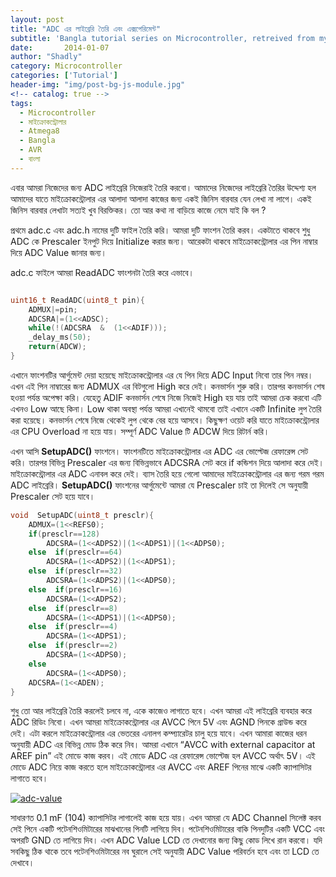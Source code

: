 ```yaml
---
layout: post
title: "ADC এর লাইব্রেরি তৈরি এবং এক্সপেরিমেন্ট"
subtitle: 'Bangla tutorial series on Microcontroller, retreived from my previous blog d15tech.com. Dated here according to the original published date.'
date:       2014-01-07
author: "Shadly"
category: Microcontroller
categories: ['Tutorial']
header-img: "img/post-bg-js-module.jpg"
<!-- catalog: true -->
tags:
  - Microcontroller
  - মাইক্রোকন্ট্রোলার
  - Atmega8
  - Bangla
  - AVR
  - বাংলা
---
```



এবার আমরা নিজেদের জন্য ADC লাইব্রেরি নিজেরাই তৈরি করবো। আমাদের নিজেদের লাইব্রেরি তৈরির উদ্দেশ্য হল আমাদের যাতে মাইক্রোকন্ট্রোলার এর আলাদা আলাদা কাজের জন্য একই জিনিস বারবার যেন লেখা না লাগে। একই জিনিস বারবার লেখাটা সত্যই খুব বিরক্তিকর। তো আর কথা না বাড়িয়ে কাজে নেমে যাই কি বল ?

প্রথমে adc.c এবং adc.h নামের দুটি ফাইল তৈরি করি। আমরা দুটি ফাংশন তৈরি করব। একটাতে থাকবে শুধু ADC কে Prescaler ইনপুট দিয়ে Initialize করার জন্য। আরেকটা থাকবে মাইক্রোকন্ট্রোলার এর পিন নাম্বার দিয়ে ADC Value জানার জন্য।

adc.c ফাইলে আমরা ReadADC ফাংশনটা তৈরি করে এভাবে।
```cpp

uint16_t ReadADC(uint8_t pin){
	ADMUX|=pin;
	ADCSRA|=(1<<ADSC);
	while(!(ADCSRA  &  (1<<ADIF)));
	_delay_ms(50);
	return(ADCW);
}
```
এখানে ফাংশনটির আর্গুমেন্ট দেয়া হয়েছে মাইক্রোকন্ট্রোলার এর যে পিন দিয়ে ADC Input নিবো তার পিন নম্বর। এখন এই পিন নাম্বারের জন্য ADMUX এর বিটগুলো High করে দেই। কনভার্সন শুরু করি। তারপর কনভার্সন শেষ হওয়া পর্যন্ত অপেক্ষা করি। যেহেতু ADIF কনভার্সন শেষে নিজে নিজেই High হয় যায় তাই আমরা চেক করবো এটি এখনও Low আছে কিনা। Low থাকা অবস্থা পর্যন্ত আমরা এখানেই থামবো তাই এখানে একটি Infinite লুপ তৈরি করা হয়েছে। কনভার্সন শেষে নিজে থেকেই লুপ থেকে বের হয়ে আসবে। কিছুক্ষণ ওয়েট করি যাতে মাইক্রোকন্ট্রোলার এর CPU Overload না হয়ে যায়। সম্পূর্ণ ADC Value টি ADCW দিয়ে রিটার্ন করি।

এখন আসি  **SetupADC()**  ফাংশনে। ফাংশনটিতে মাইক্রোকন্ট্রোলার এর ADC এর ভোল্টেজ রেফারেন্স সেট করি। তারপর বিভিন্ন Prescaler এর জন্য বিভিন্নভাবে ADCSRA সেট করে if কন্ডিশন দিয়ে আলাদা করে দেই। মাইক্রোকন্ট্রোলার এর ADC এনাবল করে দেই। ব্যাস তৈরি হয়ে গেলো আমাদের মাইক্রোকন্ট্রোলার এর জন্য গরম গরম ADC লাইব্রেরি।  **SetupADC()**  ফাংশনের আর্গুমেন্টে আমরা যে Prescaler চাই তা দিলেই সে অনুযায়ী Prescaler সেট হয়ে যাবে।

```cpp
void  SetupADC(uint8_t presclr){
	ADMUX=(1<<REFS0);
	if(presclr==128)
		ADCSRA=(1<<ADPS2)|(1<<ADPS1)|(1<<ADPS0);
	else  if(presclr==64)
		ADCSRA=(1<<ADPS2)|(1<<ADPS1);
	else  if(presclr==32)
		ADCSRA=(1<<ADPS2)|(1<<ADPS0);
	else  if(presclr==16)
		ADCSRA=(1<<ADPS2);
	else  if(presclr==8)
		ADCSRA=(1<<ADPS1)|(1<<ADPS0);
	else  if(presclr==4)
		ADCSRA=(1<<ADPS1);
	else  if(presclr==2)
		ADCSRA=(1<<ADPS0);
	else
		ADCSRA=(1<<ADPS0);
	ADCSRA=(1<<ADEN);
}
```

শুধু তো আর লাইব্রেরি তৈরি করলেই চলবে না, একে কাজেও লাগাতে হবে। এখন আমরা এই লাইব্রেরি ব্যবহার করে ADC রিডিং নিবো। এখন আমরা মাইক্রোকন্ট্রোলার এর AVCC পিনে 5V এবং AGND পিনকে গ্রাউন্ড করে দেই। এটা করলে মাইক্রোকন্ট্রোলার এর ভেতরের এনালগ কম্প্যারেটর চালু হয়ে যাবে। এখন আমারা কাজের ধরন অনুযায়ী ADC এর বিভিন্ন মোড ঠিক করে নিব। আমরা এখানে “AVCC with external capacitor at AREF pin” এই মোডে কাজ করব। এই মোডে ADC এর রেফারেন্স ভোল্টেজ হল AVCC অর্থাৎ 5V। এই মোডে ADC নিয়ে কাজ করতে হলে মাইক্রোকন্ট্রোলার এর AVCC এবং AREF পিনের মাঝে একটি ক্যাপাসিটর লাগাতে হবে।

[![adc-value](https://web.archive.org/web/20150405105824im_/http://d15tech.com/wp-content/uploads/2015/01/adc-value1.jpg)](https://web.archive.org/web/20150405105824/http://d15tech.com/wp-content/uploads/2015/01/adc-value1.jpg)

সাধারণত 0.1 mF (104) ক্যাপাসিটর লাগালেই কাজ হয়ে যায়। এখন আমরা যে ADC Channel সিলেক্ট করব সেই পিনে একটি পটেনশিওমিটারের মাঝখানের পিনটি লাগিয়ে দিব। পটেনশিওমিটারের বাকি পিনদুটির একটি VCC এবং অপরটি GND তে লাগিয়ে দিব। এখন ADC Value LCD তে দেখানোর জন্য কিছু কোড লিখে রান করবো। যদি সবকিছু ঠিক থাকে তবে পটেনশিওমিটারের নব ঘুরালে সেই অনুযায়ী ADC Value পরিবর্তন হবে এবং তা LCD তে দেখাবে।